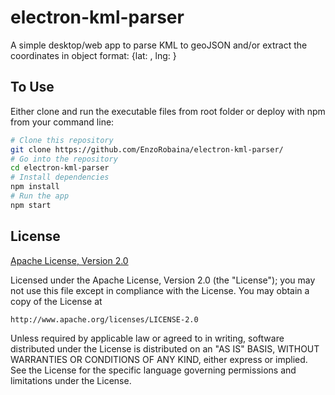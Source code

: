 # electron-kml-parser
A simple desktop/web app to parse KML to geoJSON and/or extract the coordinates in object format: {lat: , lng: }

## To Use

Either clone and run the executable files from root folder or deploy with npm from your command line:

```bash
# Clone this repository
git clone https://github.com/EnzoRobaina/electron-kml-parser/
# Go into the repository
cd electron-kml-parser
# Install dependencies
npm install
# Run the app
npm start
```
## License

[Apache License, Version 2.0](LICENSE.md)

Licensed under the Apache License, Version 2.0 (the "License");
you may not use this file except in compliance with the License.
You may obtain a copy of the License at

    http://www.apache.org/licenses/LICENSE-2.0

Unless required by applicable law or agreed to in writing, software
distributed under the License is distributed on an "AS IS" BASIS,
WITHOUT WARRANTIES OR CONDITIONS OF ANY KIND, either express or implied.
See the License for the specific language governing permissions and
limitations under the License.
